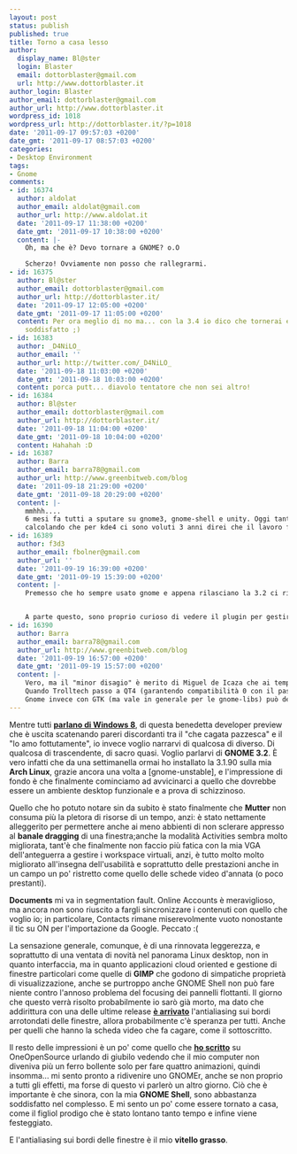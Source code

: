 ```yaml
---
layout: post
status: publish
published: true
title: Torno a casa lesso
author:
  display_name: Bl@ster
  login: Blaster
  email: dottorblaster@gmail.com
  url: http://www.dottorblaster.it
author_login: Blaster
author_email: dottorblaster@gmail.com
author_url: http://www.dottorblaster.it
wordpress_id: 1018
wordpress_url: http://dottorblaster.it/?p=1018
date: '2011-09-17 09:57:03 +0200'
date_gmt: '2011-09-17 08:57:03 +0200'
categories:
- Desktop Environment
tags:
- Gnome
comments:
- id: 16374
  author: aldolat
  author_email: aldolat@gmail.com
  author_url: http://www.aldolat.it
  date: '2011-09-17 11:38:00 +0200'
  date_gmt: '2011-09-17 10:38:00 +0200'
  content: |-
    Oh, ma che è? Devo tornare a GNOME? o.O

    Scherzo! Ovviamente non posso che rallegrarmi.
- id: 16375
  author: Bl@ster
  author_email: dottorblaster@gmail.com
  author_url: http://dottorblaster.it/
  date: '2011-09-17 12:05:00 +0200'
  date_gmt: '2011-09-17 11:05:00 +0200'
  content: Per ora meglio di no ma... con la 3.4 io dico che tornerai e sarai pure
    soddisfatto ;)
- id: 16383
  author: _D4NiLO_
  author_email: ''
  author_url: http://twitter.com/_D4NiLO_
  date: '2011-09-18 11:03:00 +0200'
  date_gmt: '2011-09-18 10:03:00 +0200'
  content: porca putt... diavolo tentatore che non sei altro!
- id: 16384
  author: Bl@ster
  author_email: dottorblaster@gmail.com
  author_url: http://dottorblaster.it/
  date: '2011-09-18 11:04:00 +0200'
  date_gmt: '2011-09-18 10:04:00 +0200'
  content: Hahahah :D
- id: 16387
  author: Barra
  author_email: barra78@gmail.com
  author_url: http://www.greenbitweb.com/blog
  date: '2011-09-18 21:29:00 +0200'
  date_gmt: '2011-09-18 20:29:00 +0200'
  content: |-
    mmhhh....
    6 mesi fa tutti a sputare su gnome3, gnome-shell e unity. Oggi tante persone stanno cambiando parere.
    calcolando che per kde4 ci sono voluti 3 anni direi che il lavoro fanno da gnome foundation non è poi così male (anche se alcune cosa davvero mi piacciono poco....)
- id: 16389
  author: f3d3
  author_email: fbolner@gmail.com
  author_url: ''
  date: '2011-09-19 16:39:00 +0200'
  date_gmt: '2011-09-19 15:39:00 +0200'
  content: |-
    Premesso che ho sempre usato gnome e appena rilasciano la 3.2 ci ritorno (ora sono kde), il lavoro non è comparabile: kde 4 è stato riscritto tutto da zero, gnome no. 


    A parte questo, sono proprio curioso di vedere il plugin per gestire le estensioni...perchè al momento senza estensioni gnome 3 non è proprio il massimo IMH...
- id: 16390
  author: Barra
  author_email: barra78@gmail.com
  author_url: http://www.greenbitweb.com/blog
  date: '2011-09-19 16:57:00 +0200'
  date_gmt: '2011-09-19 15:57:00 +0200'
  content: |-
    Vero, ma il "minor disagio" è merito di Miguel de Icaza che ai tempi preferì sviluppare all'interno di gnome le tecnologie necessarie per il DE.
    Quando Trolltech passo a QT4 (garantendo compatibilità 0 con il passato) per KDE l'unica possibilità fu una completa riscrittura.
    Gnome invece con GTK (ma vale in generale per le gnome-libs) può decidere avanzamenti e riscritture graduali e costanti. Un esempio è GVFS, sostituto di gnomevfs. GVFS è nato, maturato e pian piano è iniziata la migrazione dalla precedente libreria. Ci sono voluti 2 anni (vado a memoria) perchè la vecchia libreria venisse deprecata!
---
```

<p>Mentre tutti <strong><a href="http://www.oneopensource.it/14/09/2011/windows-8-e-arrivato-cosa-cambia-per-linux/">parlano di Windows 8</a></strong>, di questa benedetta developer preview che è uscita scatenando pareri discordanti tra il "che cagata pazzesca" e il "lo amo fottutamente", io invece voglio narrarvi di qualcosa di diverso. Di qualcosa di trascendente, di sacro quasi. Voglio parlarvi di <strong>GNOME 3.2</strong>. È vero infatti che da una settimanella ormai ho installato la 3.1.90 sulla mia <strong>Arch Linux</strong>, grazie ancora una volta a [gnome-unstable], e l'impressione di fondo è che finalmente cominciamo ad avvicinarci a quello che dovrebbe essere un ambiente desktop funzionale e a prova di schizzinoso.</p>
<p>Quello che ho potuto notare sin da subito è stato finalmente che <strong>Mutter</strong> non consuma più la pletora di risorse di un tempo, anzi: è stato nettamente alleggerito per permettere anche ai meno abbienti di non sclerare appresso al <strong>banale dragging</strong> di una finestra;anche la modalità Activities sembra molto migliorata, tant'è che finalmente non faccio più fatica con la mia VGA dell'anteguerra a gestire i workspace virtuali, anzi, è tutto molto molto migliorato all'insegna dell'usabilità e soprattutto delle prestazioni anche in un campo un po' ristretto come quello delle schede video d'annata (o poco prestanti).</p>
<p><strong>Documents</strong> mi va in segmentation fault. Online Accounts è meraviglioso, ma ancora non sono riuscito a fargli sincronizzare i contenuti con quello che voglio io; in particolare, Contacts rimane miserevolmente vuoto nonostante il tic su ON per l'importazione da Google. Peccato :(</p>
<p>La sensazione generale, comunque, è di una rinnovata leggerezza, e soprattutto di una ventata di novità nel panorama Linux desktop, non in quanto interfaccia, ma in quanto applicazioni cloud oriented e gestione di finestre particolari come quelle di <strong>GIMP</strong> che godono di simpatiche proprietà di visualizzazione, anche se purtroppo anche GNOME Shell non può fare niente contro l'annoso problema del focusing dei pannelli flottanti. Il giorno che questo verrà risolto probabilmente io sarò già morto, ma dato che addirittura con una delle ultime release <strong><a href="http://dottorblaster.it/2011/09/conquista-proletaria/">è arrivato</a></strong> l'antialiasing sui bordi arrotondati delle finestre, allora probabilmente c'è speranza per tutti. Anche per quelli che hanno la scheda video che fa cagare, come il sottoscritto.</p>
<p>Il resto delle impressioni è un po' come quello che <strong><a href="http://www.oneopensource.it/14/09/2011/gnome-3-1-91-prova-su-strada/">ho scritto</a></strong> su OneOpenSource urlando di giubilo vedendo che il mio computer non diveniva più un ferro bollente solo per fare quattro animazioni, quindi insomma... mi sento pronto a ridivenire uno GNOMEr, anche se non proprio a tutti gli effetti, ma forse di questo vi parlerò un altro giorno. Ciò che è importante è che sinora, con la mia <strong>GNOME Shell</strong>, sono abbastanza soddisfatto nel complesso. E mi sento un po' come essere tornato a casa, come il figliol prodigo che è stato lontano tanto tempo e infine viene festeggiato.</p>
<p>E l'antialiasing sui bordi delle finestre è il mio <strong>vitello grasso</strong>.</p>
